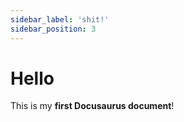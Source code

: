 ```yaml
---
sidebar_label: 'shit!'
sidebar_position: 3
---
```


# Hello

This is my **first Docusaurus document**!